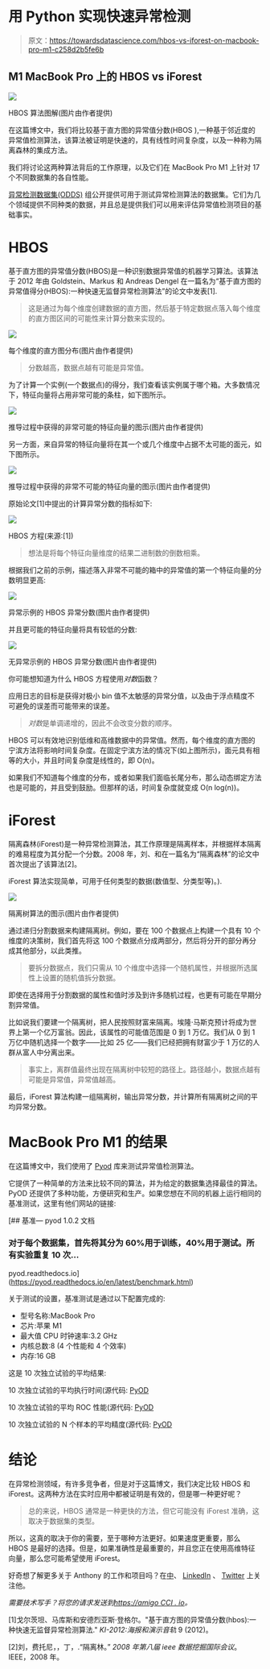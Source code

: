 # 用 Python 实现快速异常检测

> 原文：<https://towardsdatascience.com/hbos-vs-iforest-on-macbook-pro-m1-c258d2b5fe6b>

## M1 MacBook Pro 上的 HBOS vs iForest

![](img/ccae02a49b9da767ce4e8af5fd6a35ad.png)

HBOS 算法图解(图片由作者提供)

在这篇博文中，我们将比较基于直方图的异常值分数(HBOS ),一种基于邻近度的异常值检测算法，该算法被证明是快速的，具有线性时间复杂度，以及一种称为隔离森林的集成方法。

我们将讨论这两种算法背后的工作原理，以及它们在 MacBook Pro M1 上针对 17 个不同数据集的各自性能。

[异常检测数据集(ODDS)](http://odds.cs.stonybrook.edu/) 组公开提供可用于测试异常检测算法的数据集。它们为几个领域提供不同种类的数据，并且总是提供我们可以用来评估异常值检测项目的基础事实。

# HBOS

基于直方图的异常值分数(HBOS)是一种识别数据异常值的机器学习算法。该算法于 2012 年由 Goldstein、Markus 和 Andreas Dengel 在一篇名为“基于直方图的异常值得分(HBOS):一种快速无监督异常检测算法”的论文中发表[1].

> 这是通过为每个维度创建数据的直方图，然后基于特定数据点落入每个维度的直方图区间的可能性来计算分数来实现的。

![](img/cf798f36653483cb8b770adb5a2b0155.png)

每个维度的直方图分布(图片由作者提供)

> 分数越高，数据点越有可能是异常值。

为了计算一个实例(一个数据点)的得分，我们查看该实例属于哪个箱。大多数情况下，特征向量将占用非常可能的条柱，如下图所示。

![](img/6d3d396aae152a7b4712dc031a85c7dd.png)

推导过程中获得的非常可能的特征向量的图示(图片由作者提供)

另一方面，来自异常的特征向量将在其一个或几个维度中占据不太可能的面元，如下图所示。

![](img/3f58c0a8eca3a703dc7468f5c0fed0a8.png)

推导过程中获得的非常不可能的特征向量的图示(图片由作者提供)

原始论文[1]中提出的计算异常分数的指标如下:

![](img/aba1b8fc31a8b79b3259f20722cbfbeb.png)

HBOS 方程(来源:[1])

> 想法是将每个特征向量维度的结果二进制数的倒数相乘。

根据我们之前的示例，描述落入非常不可能的箱中的异常值的第一个特征向量的分数明显更高:

![](img/e4315f957452b33f5e478e01debb97c6.png)

异常示例的 HBOS 异常分数(图片由作者提供)

并且更可能的特征向量将具有较低的分数:

![](img/e544239b2e3f89c1d88651f695d4cd68.png)

无异常示例的 HBOS 异常分数(图片由作者提供)

你可能想知道为什么 HBOS 方程使用*对数*函数？

应用日志的目标是获得对极小 bin 值不太敏感的异常分值，以及由于浮点精度不可避免的误差而可能带来的误差。

> *对数*是单调递增的，因此不会改变分数的顺序。

HBOS 可以有效地识别低维和高维数据中的异常值。然而，每个维度的直方图的宁滨方法将影响时间复杂度。在固定宁滨方法的情况下(如上图所示)，面元具有相等的大小，并且时间复杂度是线性的，即 O(n)。

如果我们不知道每个维度的分布，或者如果我们面临长尾分布，那么动态绑定方法也是可能的，并且受到鼓励。但那样的话，时间复杂度就变成 O(n log(n))。

# iForest

隔离森林(iForest)是一种异常检测算法，其工作原理是隔离样本，并根据样本隔离的难易程度为其分配一个分数。2008 年，刘、和在一篇名为“隔离森林”的论文中首次提出了该算法[2]。

iForest 算法实现简单，可用于任何类型的数据(数值型、分类型等)。).

![](img/41c2b8aae9cb0e26e6fcb6c892ddab97.png)

隔离树算法的图示(图片由作者提供)

通过递归分割数据来构建隔离树。例如，要在 100 个数据点上构建一个具有 10 个维度的决策树，我们首先将这 100 个数据点分成两部分，然后将分开的部分再分成其他部分，以此类推。

> 要拆分数据点，我们只需从 10 个维度中选择一个随机属性，并根据所选属性上设置的随机值拆分数据。

即使在选择用于分割数据的属性和值时涉及到许多随机过程，也更有可能在早期分割异常值。

比如说我们要建一个隔离树，把人民按照财富来隔离。埃隆·马斯克预计将成为世界上第一个亿万富翁。因此，该属性的可能值范围是 0 到 1 万亿。我们从 0 到 1 万亿中随机选择一个数字——比如 25 亿——我们已经把拥有财富少于 1 万亿的人群从富人中分离出来。

> 事实上，离群值最终出现在隔离树中较短的路径上。路径越小，数据点越有可能是异常值，异常值越高。

最后，iForest 算法构建一组隔离树，输出异常分数，并计算所有隔离树之间的平均异常分数。

# MacBook Pro M1 的结果

在这篇博文中，我们使用了 [Pyod](https://pyod.readthedocs.io/en/latest/) 库来测试异常值检测算法。

它提供了一种简单的方法来比较不同的算法，并为给定的数据集选择最佳的算法。PyOD 还提供了多种功能，方便研究和生产。如果您想在不同的机器上运行相同的基准测试，这里有他们网站的链接:

[](https://pyod.readthedocs.io/en/latest/benchmark.html) [## 基准— pyod 1.0.2 文档

### 对于每个数据集，首先将其分为 60%用于训练，40%用于测试。所有实验重复 10 次…

pyod.readthedocs.io](https://pyod.readthedocs.io/en/latest/benchmark.html) 

关于测试的设置，基准测试是通过以下配置完成的:

*   型号名称:MacBook Pro
*   芯片:苹果 M1
*   最大值 CPU 时钟速率:3.2 GHz
*   内核总数:8 (4 个性能和 4 个效率)
*   内存:16 GB

这是 10 次独立试验的平均结果:

10 次独立试验的平均执行时间(源代码: [PyOD](https://pyod.readthedocs.io/en/latest/benchmark.html)

10 次独立试验的平均 ROC 性能(源代码: [PyOD](https://pyod.readthedocs.io/en/latest/benchmark.html)

10 次独立试验的 N 个样本的平均精度(源代码: [PyOD](https://pyod.readthedocs.io/en/latest/benchmark.html)

# 结论

在异常检测领域，有许多竞争者，但是对于这篇博文，我们决定比较 HBOS 和 iForest。这两种方法在实时应用中都被证明是有效的，但是哪一种更好呢？

> 总的来说，HBOS 通常是一种更快的方法，但它可能没有 iForest 准确，这取决于数据集的类型。

所以，这真的取决于你的需要，至于哪种方法更好。如果速度更重要，那么 HBOS 是最好的选择。但是，如果准确性是最重要的，并且您正在使用高维特征向量，那么您可能希望使用 iForest。

好奇想了解更多关于 Anthony 的工作和项目吗？在[中](https://medium.com/@anthonycvn)、 [LinkedIn](https://www.linkedin.com/in/anthonycavin/) 、 [Twitter](https://twitter.com/Anthony66333223) 上关注他。

*需要技术写手？将您的请求发送到*[*https://amigo CCI . io*](https://amigocci.io/blog/mlops-at-medium-scale/)*。*

[1]戈尔茨坦、马库斯和安德烈亚斯·登格尔。"基于直方图的异常值分数(hbos):一种快速无监督异常检测算法." *KI-2012:海报和演示音轨* 9 (2012)。

[2]刘，费托尼，，丁，.“隔离林。” *2008 年第八届 ieee 数据挖掘国际会议*。IEEE，2008 年。